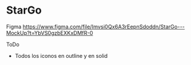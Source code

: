 # StarGo

Figma
https://www.figma.com/file/Imvsi0Qx6A3rEepnSdoddn/StarGo---MockUp?t=YbVS0gzbEXKxDMfR-0

ToDo

 - Todos los iconos en outline y en solid
